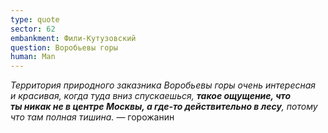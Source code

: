 ```yaml
---
type: quote
sector: 62
embankment: Фили-Кутузовский
question: Воробьевы горы
human: Man
---
```

_Территория природного заказника Воробьевы горы очень интересная и красивая, когда туда вниз спускаешься, **такое ощущение, что ты никак не в центре Москвы, а где-то действительно в лесу**, потому что там полная тишина._ — горожанин
